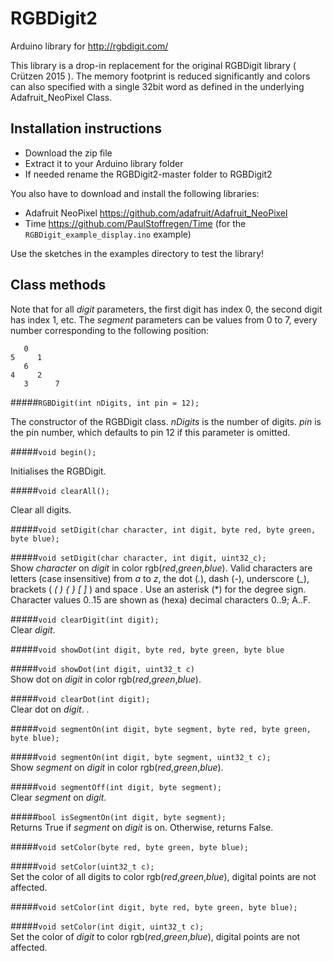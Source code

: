 # RGBDigit2
Arduino library for http://rgbdigit.com/

This library is a drop-in replacement for the original RGBDigit library ( Crützen 2015 ). The memory footprint is reduced significantly and colors can also specified with a single 32bit word as defined in the underlying Adafruit_NeoPixel Class. 

## Installation instructions
* Download the zip file
* Extract it to your Arduino library folder
* If needed rename the RGBDigit2-master folder to RGBDigit2
 
You also have to download and install the following libraries:
* Adafruit NeoPixel https://github.com/adafruit/Adafruit_NeoPixel
* Time https://github.com/PaulStoffregen/Time (for the `RGBDigit_example_display.ino` example)

Use the sketches in the examples directory to test the library!

## Class methods
Note that for all *digit* parameters, the first digit has index 0, the second digit has index 1, etc.
The *segment* parameters can be values from 0 to 7, every number corresponding to the following position:

       0
    5     1
       6
    4     2
       3      7

#####```RGBDigit(int nDigits, int pin = 12);```

The constructor of the RGBDigit class. *nDigits* is the number of digits. *pin* is the pin number, which defaults to pin 12 if this parameter is omitted.

#####```void begin();```

Initialises the RGBDigit.

#####```void clearAll();```

Clear all digits.

#####```void setDigit(char character, int digit, byte red, byte green, byte blue);```

#####```void setDigit(char character, int digit, uint32_c);```  
Show *character* on *digit* in color rgb(*red*,*green*,*blue*). Valid characters are letters (case insensitive) from *a* to *z*, the dot (*.*), dash (*-*), underscore (*_*), brackets ( *( ) { } [ ]* ) and space . Use an asterisk (*) for the degree sign. Character values 0..15 are shown as (hexa) decimal characters 0..9; A..F.

#####```void clearDigit(int digit);```  
Clear *digit*.

#####```void showDot(int digit, byte red, byte green, byte blue```

#####```void showDot(int digit, uint32_t c)```  
Show dot on *digit* in color rgb(*red*,*green*,*blue*). 

#####```void clearDot(int digit);```  
Clear dot on *digit*. .

#####```void segmentOn(int digit, byte segment, byte red, byte green, byte blue);```

#####```void segmentOn(int digit, byte segment, uint32_t c);```  
Show *segment* on *digit* in color rgb(*red*,*green*,*blue*). 

#####```void segmentOff(int digit, byte segment);```  
Clear *segment* on *digit*.

#####```bool isSegmentOn(int digit, byte segment);```  
Returns True if *segment* on *digit* is on. Otherwise, returns False.

#####```void setColor(byte red, byte green, byte blue);```

#####```void setColor(uint32_t c);```  
Set the color of all digits to color rgb(*red*,*green*,*blue*), digital points are not affected.

#####```void setColor(int digit, byte red, byte green, byte blue);```

#####```void setColor(int digit, uint32_t c);```  
Set the color of *digit* to color rgb(*red*,*green*,*blue*), digital points are not affected.

